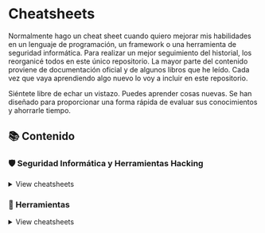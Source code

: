 # Cheatsheets

Normalmente hago un cheat sheet cuando quiero mejorar mis habilidades en un lenguaje de programación, un framework o una herramienta de seguridad informática. Para realizar un mejor seguimiento del historial, los reorganicé todos en este único repositorio. La mayor parte del contenido proviene de documentación oficial y de algunos libros que he leído. Cada vez que vaya aprendiendo algo nuevo lo voy a incluir en este repositorio.

Siéntete libre de echar un vistazo. Puedes aprender cosas nuevas. Se han diseñado para proporcionar una forma rápida de evaluar sus conocimientos y ahorrarle tiempo.

## 📚 Contenido

### 🛡️ Seguridad Informática y Herramientas Hacking

<details>
<summary>View cheatsheets</summary>

- [Aircrack-ng](hacking/aircrack-ng)
- [Aireplay-ng](hacking/aireplay-ng)
- [Airmon-ng](hacking/airmon-ng)
- [Airodump-ng](hacking/airodump-ng)
- [BurpSuite](hacking/burpsuite)
- [CeWL](hacking/cewl)
- [Cowpatty](hacking/cowpatty)
- [Crunch](hacking/crunch)
- [CuPP](hacking/cupp)
- [Dirb](hacking/dirb)
- [Dirsearch](hacking/dirsearch)
- [DNSenum](hacking/dnsenum)
- [DNSRecon](hacking/dnsrecon)
- [Enum4Linux](hacking/enum4linux)
- [Gobuster](hacking/Gobuster)
- [Google Dorks](hacking/google)
- [Hping3](hacking/hping3)
- [Hydra](hacking/hydra)
- [John](hacking/john)
- [JoomScan](hacking/joomscan)
- [Macchanger](hacking/macchanger)
- [mdk4](hacking/mdk4)
- [Metagoofil](hacking/metagoofil)
- [Metasploit-Framework](hacking/metasploit)
- [Meterpreter](hacking/meterpreter)
- [Msfvenom](hacking/msfvenom)
- [Netcat](hacking/netcat)
- [Nikto](hacking/nikto)
- [Nmap](hacking/nmap)
- [OSRFramework](hacking/osrframework)
- [Patator](hacking/patator)
- [ps](hacking/ps)
- [pwgen](hacking/pwgen)
- [Pyrit](hacking/pyrit)
- [Recon-ng](hacking/recon-ng)
- [Reverse-Shell](hacking/reverse-shell)
- [Searchsploit](hacking/searchsploit)
- [Shodan](hacking/shodan)
- [SSLscan](hacking/sslscan)
- [Steghide](hacking/steghide)
- [TCPdump](hacking/tcpdump)
- [TheHarvester](hacking/theharvester)
- [Uniscan](hacking/uniscan)
- [Wafw00f](hacking/wafw00f)
- [Wfuzz](hacking/wfuzz)
- [Whatweb](hacking/whatweb)
- [WPScan](hacking/wpscan)

</details>

### 🔧 Herramientas

<details>
<summary>View cheatsheets</summary>

- [cURL](tools/curl)
- [Git](tools/git)
- [HTTP-Codes](tools/http-codes)
- [Puertos Comunes](tools/puertos-comunes)
- [Tmux](tools/tmux)
- [Vim](tools/vim)

</details>